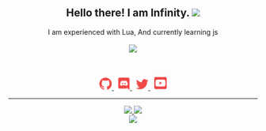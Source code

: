 <h2 align="center">
    Hello there! I am <strong>Infinity</strong>. <img src="https://raw.githubusercontent.com/MartinHeinz/MartinHeinz/master/wave.gif" width="30px">
</h2>
<p align="center">
    I am experienced with Lua, And currently learning js
<br>
<br>
<a href="https://github.com/Blork666">
        <img src="https://komarev.com/ghpvc/?username=Blork666" />
  </a> 
</p>
&nbsp;
<p align="center">
    <a href="https://github.com/EthanMcDonagh/">
        <img src="./assets/icons/other/github-solid.svg/" width="25px" />
    </a>
    &nbsp;
    <a href="https://discord.com/users/615158274823684146">
        <img src="./assets/icons/other/discord-solid.svg/" width="25px" />
    </a>
    &nbsp;
    <a href="https://twitter.com/realravenx/">
        <img src="./assets/icons/other/twitter-solid.svg/" width="25px" />
    </a>
    &nbsp;
    <a href="https://www.youtube.com/channel/UCBMRlppVfrEzAd0z_WhO7Cw">
        <img src="./assets/icons/other/youtube-solid.svg/" width="25px" />
    </a>
    
</p>
<hr/>
<p align="center">
    <a href="https://github.com/EthanMcDonagh/">
        <img src="https://github-readme-streak-stats.herokuapp.com?user=EthanMcDonagh&hide_border=true&background=0D1117&currStreakLabel=FFFFFF&sideLabels=FFFFFF&currStreakNum=FFFFFF&dates=FFFFFF&sideNums=FFFFFF&fire=f04848&ring=f04848&stroke=FFFFFFFF)](https://git.io/streak-stats" />
  </a> 
  <a href="https://github.com/EthanMcDonagh/">
        <img src="https://github-readme-stats.vercel.app/api?username=EthanMcDonagh&show_icons=true&theme=gruvbox" />
  </a> 
<br>
<a href="https://github.com/EthanMcDonagh/">
        <img src="https://github-readme-stats.vercel.app/api/top-langs/?username=EthanMcDonagh&theme=gruvbox&langs_count=8&layout=compact" />
  </a> 
<br>
</p>

